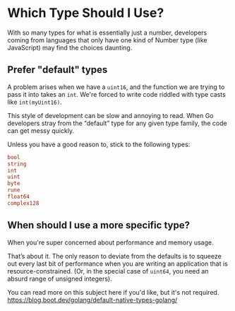 # Which Type Should I Use?

With so many types for what is essentially just a number, developers coming from languages that only have one kind of Number type (like JavaScript) may find the choices daunting.

## Prefer "default" types

A problem arises when we have a `uint16`, and the function we are trying to pass it into takes an `int`. We're forced to write code riddled with type casts like `int(myUint16)`.

This style of development can be slow and annoying to read. When Go developers stray from the “default” type for any given type family, the code can get messy quickly.

Unless you have a good reason to, stick to the following types:

```go
bool
string
int
uint
byte
rune
float64
complex128
```

## When should I use a more specific type?

When you're super concerned about performance and memory usage.

That’s about it. The only reason to deviate from the defaults is to squeeze out every last bit of performance when you are writing an application that is resource-constrained. (Or, in the special case of `uint64`, you need an absurd range of unsigned integers).

You can read more on this subject here if you'd like, but it's not required.
https://blog.boot.dev/golang/default-native-types-golang/
